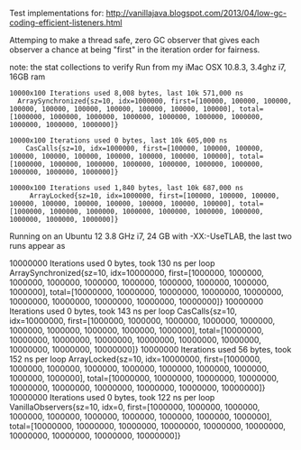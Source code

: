 Test implementations for: http://vanillajava.blogspot.com/2013/04/low-gc-coding-efficient-listeners.html

Attemping to make a thread safe, zero GC observer that gives each observer a chance at being "first" in the iteration order for fairness.


note: the stat collections to verify 
Run from my iMac OSX 10.8.3, 3.4ghz i7, 16GB ram


    10000x100 Iterations used 8,008 bytes, last 10k 571,000 ns
      ArraySynchronized{sz=10, idx=1000000, first=[100000, 100000, 100000, 100000, 100000, 100000, 100000, 100000, 100000, 100000], total=[1000000, 1000000, 1000000, 1000000, 1000000, 1000000, 1000000, 1000000, 1000000, 1000000]}

    10000x100 Iterations used 0 bytes, last 10k 605,000 ns
	    CasCalls{sz=10, idx=1000000, first=[100000, 100000, 100000, 100000, 100000, 100000, 100000, 100000, 100000, 100000], total=[1000000, 1000000, 1000000, 1000000, 1000000, 1000000, 1000000, 1000000, 1000000, 1000000]}

    10000x100 Iterations used 1,840 bytes, last 10k 687,000 ns
	     ArrayLocked{sz=10, idx=1000000, first=[100000, 100000, 100000, 100000, 100000, 100000, 100000, 100000, 100000, 100000], total=[1000000, 1000000, 1000000, 1000000, 1000000, 1000000, 1000000, 1000000, 1000000, 1000000]}

Running on an Ubuntu 12 3.8 GHz i7, 24 GB with -XX:-UseTLAB, the last two runs appear as

10000000 Iterations used 0 bytes, took 130 ns per loop
	ArraySynchronized{sz=10, idx=10000000, first=[1000000, 1000000, 1000000, 1000000, 1000000, 1000000, 1000000, 1000000, 1000000, 1000000], total=[10000000, 10000000, 10000000, 10000000, 10000000, 10000000, 10000000, 10000000, 10000000, 10000000]}
10000000 Iterations used 0 bytes, took 143 ns per loop
	CasCalls{sz=10, idx=10000000, first=[1000000, 1000000, 1000000, 1000000, 1000000, 1000000, 1000000, 1000000, 1000000, 1000000], total=[10000000, 10000000, 10000000, 10000000, 10000000, 10000000, 10000000, 10000000, 10000000, 10000000]}
10000000 Iterations used 56 bytes, took 152 ns per loop
	ArrayLocked{sz=10, idx=10000000, first=[1000000, 1000000, 1000000, 1000000, 1000000, 1000000, 1000000, 1000000, 1000000, 1000000], total=[10000000, 10000000, 10000000, 10000000, 10000000, 10000000, 10000000, 10000000, 10000000, 10000000]}
10000000 Iterations used 0 bytes, took 122 ns per loop
	VanillaObservers{sz=10, idx=0, first=[1000000, 1000000, 1000000, 1000000, 1000000, 1000000, 1000000, 1000000, 1000000, 1000000], total=[10000000, 10000000, 10000000, 10000000, 10000000, 10000000, 10000000, 10000000, 10000000, 10000000]}
